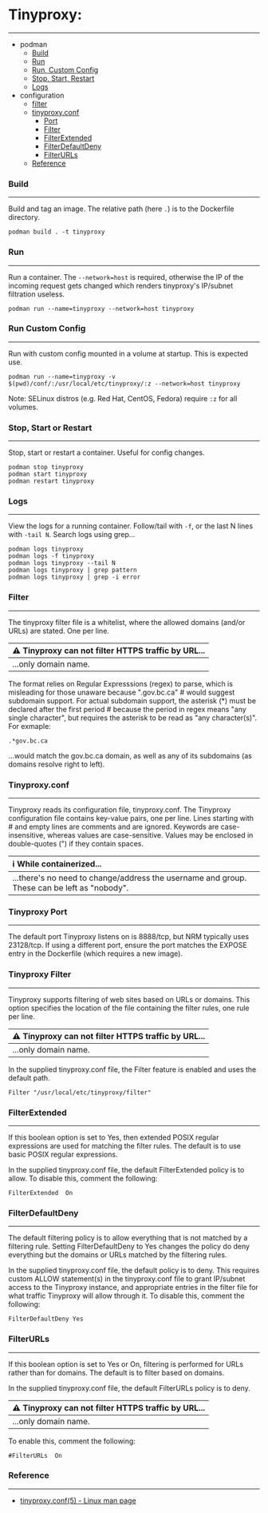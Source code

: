 # Tinyproxy:
---
- podman
  - [Build](#build)
  - [Run](#run)
  - [Run, Custom Config](#run-custom-config)
  - [Stop, Start, Restart](#stop-start-or-restart)
  - [Logs](#logs)
- configuration
  - [filter](#filter)
   - [tinyproxy.conf](#tinyproxy.conf)
      - [Port](#tinyproxy-port)
      - [Filter](#tinyproxy-filter)   
      - [FilterExtended](#FilterExtended)   
      - [FilterDefaultDeny](#FilterDefaultDeny)
      - [FilterURLs](#FilterURLs)
  - [Reference](#reference)

### Build
---
Build and tag an image.  The relative path (here `.`) is to the Dockerfile directory.

```
podman build . -t tinyproxy
```

### Run
---
Run a container.  The `--network=host` is required, otherwise the IP of the incoming request gets changed which renders tinyproxy's IP/subnet filtration useless.

```
podman run --name=tinyproxy --network=host tinyproxy
```

### Run Custom Config
---
Run with custom config mounted in a volume at startup.  This is expected use.

```
podman run --name=tinyproxy -v $(pwd)/conf/:/usr/local/etc/tinyproxy/:z --network=host tinyproxy
```

Note: SELinux distros (e.g. Red Hat, CentOS, Fedora) require `:z` for all volumes.

### Stop, Start or Restart
---
Stop, start or restart a container.  Useful for config changes.

```
podman stop tinyproxy
podman start tinyproxy
podman restart tinyproxy
```

### Logs
---
View the logs for a running container.  Follow/tail with `-f`, or the last N lines with `-tail N`.  Search logs using grep...

```
podman logs tinyproxy
podman logs -f tinyproxy
podman logs tinyproxy --tail N
podman logs tinyproxy | grep pattern
podman logs tinyproxy | grep -i error
```

### Filter
---
The tinyproxy filter file is a whitelist, where the allowed domains (and/or URLs) are stated.  One per line. 

| :warning: **Tinyproxy can not filter HTTPS traffic by URL...** |
|---|
| ...only domain name. |

The format relies on Regular Expresssions (regex) to parse, which is misleading for those unaware because ".gov.bc.ca" # would suggest subdomain support.  For actual subdomain support, the asterisk (*) must be declared after the first period # because the period in regex means "any single character", but requires the asterisk to be read as "any character(s)". For exmaple:

````
.*gov.bc.ca
````

...would match the gov.bc.ca domain, as well as any of its subdomains (as domains resolve right to left). 

### Tinyproxy.conf
---
Tinyproxy reads its configuration file, tinyproxy.conf.  The Tinyproxy configuration file contains key-value pairs, one per line. Lines starting with # and empty lines are comments and are ignored. Keywords are case-insensitive, whereas values are case-sensitive. Values may be enclosed in double-quotes (") if they contain spaces.

| :information_source: **While containerized...** |
|:---|
| ...there's no need to change/address the username and group.  These can be left as "nobody". |

### Tinyproxy Port
---
The default port Tinyproxy listens on is 8888/tcp, but NRM typically uses 23128/tcp.  If using a different port, ensure the port matches the EXPOSE entry in the Dockerfile (which requires a new image).

### Tinyproxy Filter
---
Tinyproxy supports filtering of web sites based on URLs or domains. This option specifies the location of the file containing the filter rules, one rule per line.

| :warning: **Tinyproxy can not filter HTTPS traffic by URL...** |
|---| 
| ...only domain name. |

In the supplied tinyproxy.conf file, the Filter feature is enabled and uses the default path.

```
Filter "/usr/local/etc/tinyproxy/filter"
```

### FilterExtended
---
If this boolean option is set to Yes, then extended POSIX regular expressions are used for matching the filter rules. The default is to use basic POSIX regular expressions.

In the supplied tinyproxy.conf file, the default FilterExtended policy is to allow.  To disable this, comment the following:

```
FilterExtended  On
```

### FilterDefaultDeny
---
The default filtering policy is to allow everything that is not matched by a filtering rule. Setting FilterDefaultDeny to Yes changes the policy do deny everything but the domains or URLs matched by the filtering rules.

In the supplied tinyproxy.conf file, the default policy is to deny.  This requires custom ALLOW statement(s) in the tinyproxy.conf file to grant IP/subnet access to the Tinyproxy instance, and appropriate entries in the filter file for what traffic Tinyproxy will allow through it.  To disable this, comment the following:

```
FilterDefaultDeny Yes
```

### FilterURLs
---
If this boolean option is set to Yes or On, filtering is performed for URLs rather than for domains. The default is to filter based on domains.

In the supplied tinyproxy.conf file, the default FilterURLs policy is to deny.  

| :warning: Tinyproxy can not filter HTTPS traffic by URL... |
|---|
| ...only domain name. |

To enable this, comment the following:

```
#FilterURLs  On
```

### Reference
---
- [tinyproxy.conf(5) - Linux man page](https://linux.die.net/man/5/tinyproxy.conf)